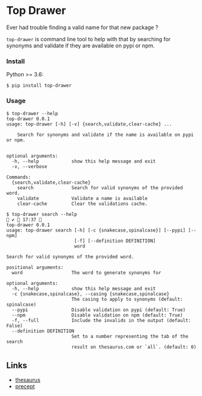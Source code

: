 # Top Drawer

Ever had trouble finding a valid name for that new package ? 

`top-drawer` is command line tool to help with that by searching for synonyms and validate if they are available on pypi or npm.

### Install

Python >= 3.6:

`$ pip install top-drawer`

### Usage

```
$ top-drawer --help
top-drawer 0.0.1
usage: top-drawer [-h] [-v] {search,validate,clear-cache} ...

    Search for synonyms and validate if the name is available on pypi or npm.
    

optional arguments:
  -h, --help            show this help message and exit
  -v, --verbose

Commands:
  {search,validate,clear-cache}
    search              Search for valid synonyms of the provided word.
    validate            Validate a name is available
    clear-cache         Clear the validations cache.
```

```
$ top-drawer search --help                                                                                                                                      ✔  17:37 
top-drawer 0.0.1
usage: top-drawer search [-h] [-c {snakecase,spinalcase}] [--pypi] [--npm]
                         [-f] [--definition DEFINITION]
                         word

Search for valid synonyms of the provided word.

positional arguments:
  word                  The word to generate synonyms for

optional arguments:
  -h, --help            show this help message and exit
  -c {snakecase,spinalcase}, --casing {snakecase,spinalcase}
                        The casing to apply to synonyms (default: spinalcase)
  --pypi                Disable validation on pypi (default: True)
  --npm                 Disable validation on npm (default: True)
  -f, --full            Include the invalids in the output (default: False)
  --definition DEFINITION
                        Set to a number representing the tab of the search
                        result on thesaurus.com or `all`. (default: 0)
```

## Links

- [thesaurus](https://github.com/Manwholikespie/thesaurus)
- [precept](https://github.com/T4rk1n/precept)
